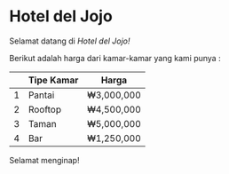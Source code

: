 # Hotel del Jojo

Selamat datang di *Hotel del Jojo!*

Berikut adalah harga dari kamar-kamar yang kami punya :

| |Tipe Kamar|Harga|
|-|--|--|
|1|Pantai|₩3,000,000|
|2|Rooftop|₩4,500,000|
|3|Taman|₩5,000,000|
|4|Bar|₩1,250,000|

Selamat menginap!

